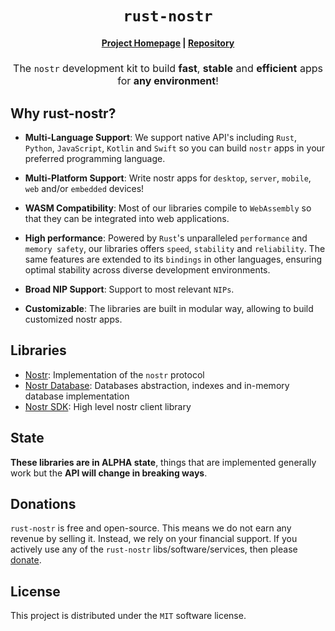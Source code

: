 <div align="center">
    <h1>
        <code>rust-nostr</code>
    </h1>
    <h4>
        <a href="https://github.com/rust-nostr">Project Homepage</a>
        <span> | </span>
        <a href="https://github.com/rust-nostr/nostr">Repository</a>
    </h4>
    <h2 style="font-size: 16px; font-weight: normal;">
        The <code>nostr</code> development kit to build <strong>fast</strong>, <strong>stable</strong> and <strong>efficient</strong> apps for <strong>any environment</strong>!
    </h2>
</div>

## Why rust-nostr?

* **Multi-Language Support**: We support native API's including `Rust`, `Python`, `JavaScript`, `Kotlin` and `Swift` so you can build `nostr` apps in your preferred programming language.

* **Multi-Platform Support**: Write nostr apps for `desktop`, `server`, `mobile`, `web` and/or `embedded` devices!

* **WASM Compatibility**: Most of our libraries compile to `WebAssembly` so that they can be integrated into web applications. 

* **High performance**: Powered by `Rust`'s unparalleled `performance` and `memory safety`, our libraries offers `speed`, `stability` and `reliability`. The same features are extended to its `bindings` in other languages, ensuring optimal stability across diverse development environments.

* **Broad NIP Support**: Support to most relevant `NIPs`. 

* **Customizable**: The libraries are built in modular way, allowing to build customized nostr apps.

## Libraries

* [Nostr](./nostr/01-index.md): Implementation of the `nostr` protocol
* [Nostr Database](): Databases abstraction, indexes and in-memory database implementation
* [Nostr SDK](./nostr-sdk/01-index.md): High level nostr client library

## State

**These libraries are in ALPHA state**, things that are implemented generally work but the **API will change in breaking ways**.

## Donations

`rust-nostr` is free and open-source. This means we do not earn any revenue by selling it. Instead, we rely on your financial support. If you actively use any of the `rust-nostr` libs/software/services, then please [donate](./donate.md).

## License

This project is distributed under the `MIT` software license.